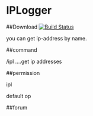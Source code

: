# IPLogger

##Download
[![Build Status](http://jenkins.haniokasai.com/buildStatus/icon?job=IPLogger-Nukkit)](http://jenkins.haniokasai.com/job/IPLogger-Nukkit/ "Jenkins ")

you can get ip-address by name.


##command


/ipl <player-name> ....get ip addresses


##permission

ipl

default op

##forum

